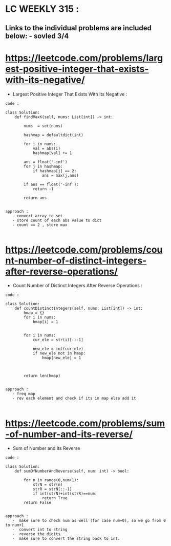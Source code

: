 # LC WEEKLY 315 :
## Links to the individual problems are included below: - sovled 3/4


# https://leetcode.com/problems/largest-positive-integer-that-exists-with-its-negative/


- Largest Positive Integer That Exists With Its Negative :
```
code :

class Solution:
    def findMaxK(self, nums: List[int]) -> int:
        
        nums  = set(nums)
        
        hashmap = defaultdict(int)
        
        for i in nums:
            val = abs(i)
            hashmap[val] += 1
            
        ans = float('-inf')
        for j in hashmap:
            if hashmap[j] == 2:
                ans = max(j,ans)
                
        if ans == float('-inf'):        
            return -1 
        
        return ans
            

approach :
   - convert array to set 
   - store count of each abs value to dict
   - count == 2 , store max


```


# https://leetcode.com/problems/count-number-of-distinct-integers-after-reverse-operations/


-  Count Number of Distinct Integers After Reverse Operations :
```
code :

class Solution:
    def countDistinctIntegers(self, nums: List[int]) -> int:
        hmap = {}
        for i in nums:
            hmap[i] = 1

        
        for i in nums:
            cur_ele = str(i)[::-1]
            
            new_ele = int(cur_ele)
            if new_ele not in hmap:
                hmap[new_ele] = 1
                
                
                
        return len(hmap)
            

approach :
   - freq map 
   - rev each element and check if its in map else add it 


```



# https://leetcode.com/problems/sum-of-number-and-its-reverse/ 


- Sum of Number and Its Reverse

```
code :

class Solution:
    def sumOfNumberAndReverse(self, num: int) -> bool:
    	
        for n in range(0,num+1):
            strN = str(n)		
            strR = strN[::-1]	
            if int(strN)+int(strR)==num:
                return True
        return False
            

approach :
   -  make sure to check num as well (for case num=0), so we go from 0 to num+1
   -  convert int to string
   -  reverse the digits
   -  make sure to convert the string back to int.


```